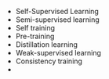 * Self-Supervised Learning
* Semi-supervised learning
* Self training
* Pre-training
* Distillation learning
* Weak-supervised learning
* Consistency training
* 